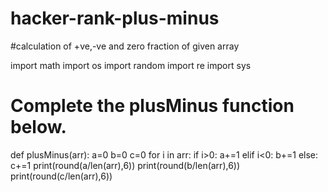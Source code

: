 # hacker-rank-plus-minus
#calculation of  +ve,-ve and zero fraction of given array

import math
import os
import random
import re
import sys

# Complete the plusMinus function below.
def plusMinus(arr):
    a=0
    b=0
    c=0
    for i in arr:
        if i>0:
            a+=1
        elif i<0:
            b+=1
        else:
            c+=1
    print(round(a/len(arr),6))
    print(round(b/len(arr),6))
    print(round(c/len(arr),6))

